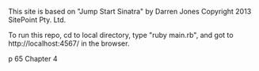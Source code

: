 This site is based on "Jump Start Sinatra" by Darren Jones Copyright 2013 SitePoint Pty. Ltd.

To run this repo, cd to local directory, type "ruby main.rb", and got to http://localhost:4567/ in the browser.

p 65 Chapter 4
